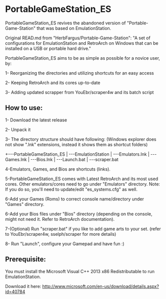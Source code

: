 PortableGameStation_ES
=========

PortableGameStation_ES revives the abandoned version of "Portable-Game-Station" that was based on EmulationStation. 

Original READ.md from "HerbFargus/Portable-Game-Station": "A set of configurations for EmulationStation and RetroArch on Windows that can be installed on a USB or portable hard drive."


PortableGameStation_ES aims to be as simple as possible for a novice user, by:

1- Reorganizing the directories and utilizing shortcuts for an easy access

2- Keeping RetroArch and its cores up-to-date

3- Adding updated scrapper from YouEbr/scraper4w and its batch script




How to use:
-----------
1- Download the latest release

2- Unpack it

3- The directory structure should have following: (Windows explorer does not show ".lnk" extensions, instead it shows them as shortcut folders)

+---PortableGameStation_ES
|   \---EmulationStation
|   \---Emulators.lnk
|   \---Games.lnk
|   \---Bios.lnk
|   \---Launch.bat
|   \---scraper.bat

4-Emulators, Games, and Bios are shortcuts (links).

5-PortableGameStation_ES comes with Latest RetroArch and its most used cores. Other emulators/cores need to go under "Emulators" directory. Note: If you do so, you'll need to update/edit "es_systems.cfg" as well.

6-Add your Games (Roms) to correct console name/directory under "Games" directory.

6-Add your Bios files under "Bios" directory (depending on the console, might not need it. Refer to RetroArch documentation).

7-(Optional) Run "scraper.bat" if you like to add game arts to your set. (refer to YouEbr/scraper4w, sselph/scraper for more details)

8- Run "Launch", configure your Gamepad and have fun :)


Prerequisite:
------
You must install the Microsoft Visual C++ 2013 x86 Redistributable to run EmulationStation.

Download it here: http://www.microsoft.com/en-us/download/details.aspx?id=40784
